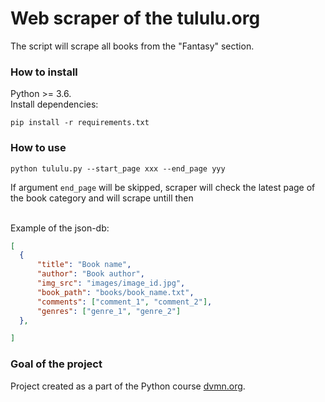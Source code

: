 # Web scraper of the tululu.org

The script will scrape all books from the "Fantasy" section.

### How to install

Python >= 3.6. <br>
Install dependencies:
```
pip install -r requirements.txt
```

### How to use
```
python tululu.py --start_page xxx --end_page yyy
```
If argument `end_page` will be skipped, scraper will check the latest page of the book category and will scrape untill then<br>
<br>

Example of the json-db:
```json
[
  {
      "title": "Book name",
      "author": "Book author",
      "img_src": "images/image_id.jpg",
      "book_path": "books/book_name.txt",
      "comments": ["comment_1", "comment_2"],
      "genres": ["genre_1", "genre_2"]
  }, 

]
```

### Goal of the project

Project created as a part of the Python course [dvmn.org](https://dvmn.org/).